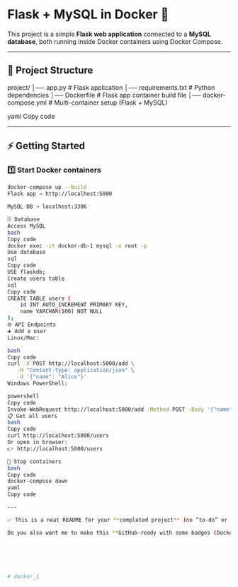 # Flask + MySQL in Docker 🐳

This project is a simple **Flask web application** connected to a **MySQL database**, both running inside Docker containers using Docker Compose.

---

## 📌 Project Structure
project/
│── app.py # Flask application
│── requirements.txt # Python dependencies
│── Dockerfile # Flask app container build file
│── docker-compose.yml # Multi-container setup (Flask + MySQL)

yaml
Copy code

---

## ⚡ Getting Started

### 1️⃣ Start Docker containers
```bash
docker-compose up --build
Flask app → http://localhost:5000

MySQL DB → localhost:3306

🗄️ Database
Access MySQL
bash
Copy code
docker exec -it docker-db-1 mysql -u root -p
Use database
sql
Copy code
USE flaskdb;
Create users table
sql
Copy code
CREATE TABLE users (
    id INT AUTO_INCREMENT PRIMARY KEY,
    name VARCHAR(100) NOT NULL
);
🌐 API Endpoints
➕ Add a user
Linux/Mac:

bash
Copy code
curl -X POST http://localhost:5000/add \
   -H "Content-Type: application/json" \
   -d '{"name": "Alice"}'
Windows PowerShell:

powershell
Copy code
Invoke-WebRequest http://localhost:5000/add -Method POST -Body '{"name":"Alice"}' -ContentType 'application/json'
📋 Get all users
bash
Copy code
curl http://localhost:5000/users
Or open in browser:
👉 http://localhost:5000/users

🛑 Stop containers
bash
Copy code
docker-compose down
yaml
Copy code

---

✅ This is a neat README for your **completed project** (no “to-do” or future parts).  

Do you also want me to make this **GitHub-ready with some badges (Docker, Python, Flask, MySQL)** so it looks even more professional?






#   d o c k e r _ 1  
 